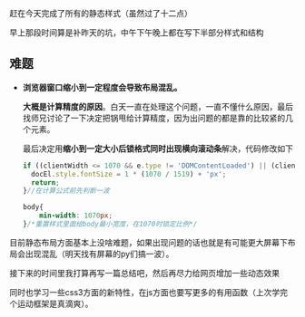 赶在今天完成了所有的静态样式（虽然过了十二点）

早上那段时间算是补昨天的坑，中午下午晚上都在写下半部分样式和结构

## 难题

- **浏览器窗口缩小到一定程度会导致布局混乱。**

  **大概是计算精度的原因**。白天一直在处理这个问题，一直不懂什么原因，最后找师兄讨论了一下决定把锅甩给计算精度，因为出问题的都是靠的比较紧的几个元素。

  最后决定用**缩小到一定大小后锁格式同时出现横向滚动条**解决，代码修改如下

  ```js
  if ((clientWidth <= 1070 && e.type != 'DOMContentLoaded') || (clientWidth <= 1070 && e.type == 'DOMContentLoaded')) {
  	docEl.style.fontSize = 1 * (1070 / 1519) + 'px';
  	return;
  }//在计算公式前先判断一波
  ```

  ```css
  body{
      min-width: 1070px;
  }/*重置样式里面给body最小宽度，在1070时锁定比例*/
  ```



目前静态布局方面基本上没啥难题，如果出现问题的话也就是有可能更大屏幕下布局会出现混乱（明天找有屏幕的py们搞一波）。

接下来的时间里我打算再写一篇总结吧，然后再尽力给网页增加一些动态效果

同时也学习一些css3方面的新特性，在js方面也要写更多的有用函数（上次学完个运动框架是真滴爽）。


